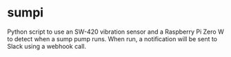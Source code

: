 # sumpi
Python script to use an SW-420 vibration sensor and a Raspberry Pi Zero W to detect when a sump pump runs. When run, a notification will be sent to Slack using a webhook call.
